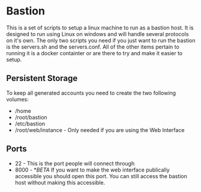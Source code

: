 # Bastion

This is a set of scripts to setup a linux machine to run as a bastion host.  It is designed to run using Linux on windows and will handle several protocols on it's own.  The only two scripts you need if you just want to run the bastion is the servers.sh and the servers.conf.  All of the other items pertain to running it is a docker containter or are there to try and make it easier to setup.

## Persistent Storage

To keep all generated accounts you need to create the two following volumes:

* /home
* /root/bastion
* /etc/bastion
* /root/web/instance - Only needed if you are using the Web Interface

## Ports

* 22 - This is the port people will connect through
* 8000 - **BETA* If you want to make the web interface publically accessible you should open this port.  You can still access the bastion host without making this accessible.
